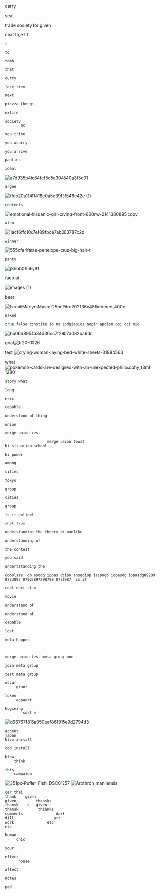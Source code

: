 carry

seat

trade society for given

next
    to,e
    t
    t

    t

    to

    tomb

    that
    
    curry
    
    face tiem
    
    next
    
    piczza though 
    
    extire
    
    society
           ac
       
    you tribe
    
    you acarry
    
    you arrive
    
    panties
    
    ideal
![a7d935b4fc54fcf5c5a304540a3f5c01](https://github.com/user-attachments/assets/9a834ffb-be6e-4e4e-a87f-aa5e2ae7d49d)

    argee
![ffcb20a11411418e0a5e39f3f548c42e (1)](https://github.com/user-attachments/assets/6ebf672c-5d94-4702-a817-08254c59db56)

    contents
![emotional-hispanic-girl-crying-front-600nw-2141380895 copy](https://github.com/user-attachments/assets/ecf46770-0ce0-439d-9e99-11263130388c)

    also
![1acf6ffc10c7ef89fbce7ab063787c2d](https://github.com/user-attachments/assets/39a88739-08b5-48d1-8031-327367436d3a)

    winner
    
![555cfa4fafae-penelope-cruz-big-hair-t](https://github.com/user-attachments/assets/19f6ec0e-1c49-4322-b7a1-44af19e2d545)

    panty
![j8hbb01l56y91](https://github.com/user-attachments/assets/d310e265-bcb9-4cb6-bb64-0d166d47eb72)


factual

![images (1)](https://github.com/user-attachments/assets/9a773284-08b8-4c65-8fa9-1012f26be7c8)


beer

![IsrealiMartyrsMaster25pcPitre202136x48flattened_400x](https://github.com/user-attachments/assets/0e8435cf-87f4-40fa-a9a0-d445cb0c42f3)


    naked

    true false constite io na spdgiapios nopin apoisn poi opi nio

![ba06d8954a34d30cc7f2907d032ba6dc](https://github.com/user-attachments/assets/98448283-b347-4493-a931-e8d99d1905a4)


goal![tr20-0026](https://github.com/user-attachments/assets/85ac7186-8d48-4eef-956c-ea6741e14377)


test
![crying-woman-laying-bed-white-sheets-31884563](https://github.com/user-attachments/assets/a7137f0e-2449-42b4-a51a-5333c8f39c99)

what![pokemon-cards-are-designed-with-an-unexpected-philosophy_t3mf 1280](https://github.com/user-attachments/assets/e4178bca-5871-40a8-9735-cd74602e4817)


    story what 
    
    long
    
    eric 
    
    capable
    
    understood of thing 
    
    union
    
    merge union test
                       
                       merge union tewst 
    hi situation school
    
    hi power
    
    among
    
    cities
    
    tokyo
    
    group
    
    cities
    
    group
    
    is it online? 
    
    what from 
    
    understanding the thoery of manlike 
    
    understanding of 
    
    the contest
    
    you said
    
    undertstanding the 
    
    cooolste  gh asodg ipoas dgipo ansgdiop iaspogd iopasdg iopasdg89289 8723897 87923897298798 0720987  is it 
    
    cool next step 
    
    movie 
    
    understand of
    
    understood of 
    
    capable 
    
    lost
    
    meta happen
    
    
    
    merge union test meta group one
    
    join meta group
    
    test meta group 
    
    occur
         grant 
    
    token
         appaart 
    
    begining
            sort e

![d96767f815a050eaf861915e9d2794d3](https://github.com/user-attachments/assets/19fc64d8-5c19-4096-acbe-9268c5df57ee)

    accent
    japan
    blow install
    
    cod install
    
    blow
        think 
    
    this 
        campaign

![351px-Puffer_Fish_DSC01257](https://github.com/user-attachments/assets/54b2a584-7472-4da9-91b9-309f0f27b6e9)
![Arothron_manilensis](https://github.com/user-attachments/assets/1384ad15-736d-419b-9319-ab42a75a6063)

    cer thai
    thank    given
    given         thansks 
    thansk    k   given   
    thansk         thianks 
    comments               dark 
    dill                  art  
    work               etc 
    etc 
    
    human 
         chic 
    
    your 
    
    effect
          house 
    
    affect

    notes

    pad
